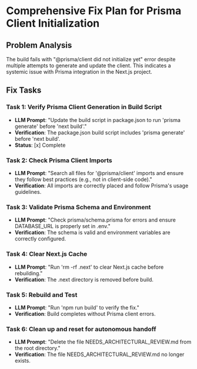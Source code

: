 # Comprehensive Fix Plan for Prisma Client Initialization

## Problem Analysis
The build fails with "@prisma/client did not initialize yet" error despite multiple attempts to generate and update the client. This indicates a systemic issue with Prisma integration in the Next.js project.

## Fix Tasks

### Task 1: Verify Prisma Client Generation in Build Script
- **LLM Prompt**: "Update the build script in package.json to run 'prisma generate' before 'next build'."
- **Verification**: The package.json build script includes 'prisma generate' before 'next build'.
- **Status**: [x] Complete

### Task 2: Check Prisma Client Imports
- **LLM Prompt**: "Search all files for '@prisma/client' imports and ensure they follow best practices (e.g., not in client-side code)."
- **Verification**: All imports are correctly placed and follow Prisma's usage guidelines.

### Task 3: Validate Prisma Schema and Environment
- **LLM Prompt**: "Check prisma/schema.prisma for errors and ensure DATABASE_URL is properly set in .env."
- **Verification**: The schema is valid and environment variables are correctly configured.

### Task 4: Clear Next.js Cache
- **LLM Prompt**: "Run 'rm -rf .next' to clear Next.js cache before rebuilding."
- **Verification**: The .next directory is removed before build.

### Task 5: Rebuild and Test
- **LLM Prompt**: "Run 'npm run build' to verify the fix."
- **Verification**: Build completes without Prisma client errors.

### Task 6: Clean up and reset for autonomous handoff
- **LLM Prompt**: "Delete the file NEEDS_ARCHITECTURAL_REVIEW.md from the root directory."
- **Verification**: The file NEEDS_ARCHITECTURAL_REVIEW.md no longer exists.